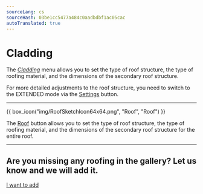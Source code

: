 ```yaml
---
sourceLang: cs
sourceHash: 03be1cc5477a484c0aadbdbf1ac05cac
autoTranslated: true
---
```


# Cladding

  <p>The <u><i>Cladding</i></u> menu allows you to set the type of roof structure, the type of roofing material, and the dimensions of the secondary roof structure.</p>

  <p>For more detailed adjustments to the roof structure, you need to switch to the EXTENDED mode via the <u>Settings</u> button.</p>

  <hr class="main">

{{ box_icon("img/RoofSketchIcon64x64.png", "Roof", "Roof") }}

  <p>The <u>Roof</u> button allows you to set the type of roof structure, the type of roofing material, and the dimensions of the secondary roof structure for the entire roof.</p>

  <hr class="main">

<h2>Are you missing any roofing in the gallery? Let us know and we will add it.</h2>
<a href="mailto:jiri.podval@histruct.com?subject=Question about HiStruct building configurator" class="btn">
  I want to add
</a>

<!-- product: HiStruct Roofs -->